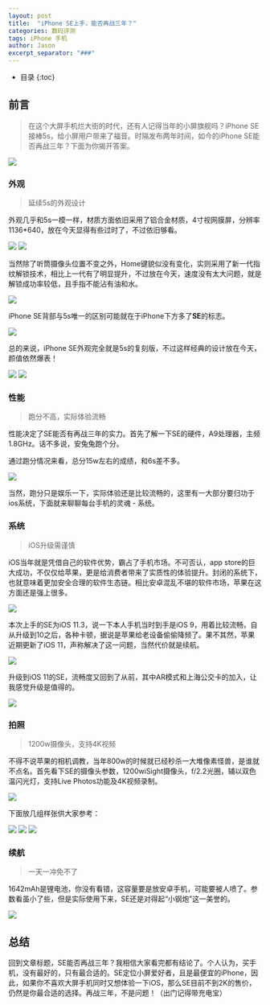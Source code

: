 ```yaml
---
layout: post
title:  "iPhone SE上手，能否再战三年？"
categories: 数码评测
tags: iPhone 手机
author: Jason
excerpt_separator: "###"
---
```


* 目录
{:toc}

## 前言

> 在这个大屏手机烂大街的时代，还有人记得当年的小屏旗舰吗？iPhone SE接棒5s，给小屏用户带来了福音。时隔发布两年时间，如今的iPhone SE能否再战三年？下面为你揭开答案。

<img src="/img/SE/1.jpg" />

### 外观

> 延续5s的外观设计

外观几乎和5s一模一样，材质方面依旧采用了铝合金材质，4寸视网膜屏，分辨率1136*640，放在今天显得有些过时了，不过依旧够看。

<img src="/img/SE/2.jpg" />

<img src="/img/SE/7.JPG" />

当然除了听筒摄像头位置不变之外，Home键貌似没有变化，实则采用了新一代指纹解锁技术，相比上一代有了明显提升，不过放在今天，速度没有太大问题，就是解锁成功率较低，且手指不能沾有油和水。

<img src="/img/SE/3.jpg" />

iPhone SE背部与5s唯一的区别可能就在于iPhone下方多了**SE**的标志。

<img src="/img/SE/4.JPG" />

总的来说，iPhone SE外观完全就是5s的复刻版，不过这样经典的设计放在今天，颜值依然爆表！

<img src="/img/SE/5.jpg" />

<img src="/img/SE/6.JPG" />

### 性能

> 跑分不高，实际体验流畅

性能决定了SE能否有再战三年的实力。首先了解一下SE的硬件，A9处理器，主频1.8GHz。话不多说，安兔兔跑个分。

通过跑分情况来看，总分15w左右的成绩，和6s差不多。

<img src="/img/SE/9.PNG" />

当然，跑分只是娱乐一下，实际体验还是比较流畅的，这里有一大部分要归功于ios系统，下面就来聊聊每台手机的灵魂 - 系统。

### 系统

> iOS升级需谨慎

iOS当年就是凭借自己的软件优势，霸占了手机市场。不可否认，app store的巨大成功，不仅仅给苹果，更是给消费者带来了实质性的体验提升。封闭的系统下，也就意味着更加安全合理的软件生态链。相比安卓混乱不堪的软件市场，苹果在这方面还是强上很多。

<img src="/img/SE/14.PNG" />

本次上手的SE为iOS 11.3，说一下本人手机当时到手是iOS 9，用着比较流畅，自从升级到10之后，各种卡顿，据说是苹果给老设备偷偷降频了。果不其然，苹果近期更新了iOS 11，声称解决了这一问题，当然代价就是续航。

<img src="/img/SE/16.PNG" />

升级到iOS 11的SE，流畅度又回到了从前，其中AR模式和上海公交卡的加入，让我感觉升级是值得的。

<img src="/img/SE/15.PNG" />

### 拍照

> 1200w摄像头，支持4K视频

不得不说苹果的相机调教，当年800w的时候就已经秒杀一大堆像素怪兽，是谁就不点名。首先看下SE的摄像头参数，1200wiSight摄像头，f/2.2光圈，辅以双色温闪光灯，支持Live Photos功能及4K视频录制。

<img src="/img/SE/8.JPG" />

下面放几组样张供大家参考：

<img src="/img/SE/10.jpg" />

<img src="/img/SE/11.jpg" />

<img src="/img/SE/12.jpg" />

### 续航

> 一天一冲免不了

1642mAh是锂电池，你没有看错，这容量要是放安卓手机，可能要被人喷了。参数看虽小了些，但是实际使用下来，SE还是对得起“小钢炮”这一美誉的。

<img src="/img/SE/13.PNG" />

## 总结

回到文章标题，SE能否再战三年？我相信大家看完都有结论了。个人认为，买手机，没有最好的，只有最合适的。SE定位小屏爱好者，且是最便宜的iPhone，因此，如果你不喜欢大屏手机同时又想体验一下iOS，那么SE目前不到2K的售价，仍然是你最合适的选择。再战三年，不是问题！（出门记得带充电宝）




